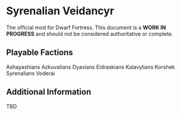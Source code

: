 # Syrenalian Veidancyr
The official mod for Dwarf Fortress.
This document is a **WORK IN PROGRESS** and should not be considered authoritative or complete.

## Playable Factions

Ashayashians
Azkuvalians
Dyavians
Eidraskians
Kalavylians
Korshek
Syrenalians
Voderai

## Additional Information
TBD